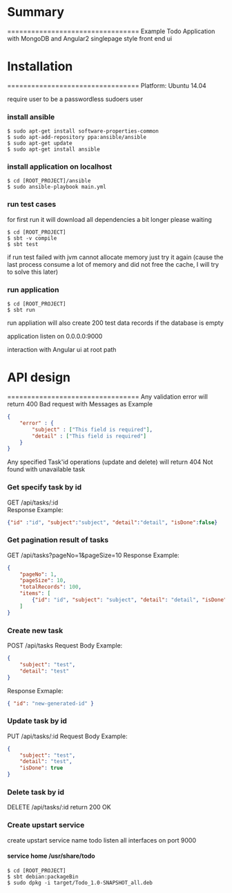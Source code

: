 # Summary
=================================
Example Todo Application with MongoDB and Angular2 singlepage style front end ui

# Installation
=================================
Platform: Ubuntu 14.04

require user to be a passwordless sudoers user

### install ansible
```
$ sudo apt-get install software-properties-common
$ sudo apt-add-repository ppa:ansible/ansible
$ sudo apt-get update
$ sudo apt-get install ansible
```

### install application on localhost
```
$ cd [ROOT_PROJECT]/ansible
$ sudo ansible-playbook main.yml
```

### run test cases 
for first run it will download all dependencies a bit longer please waiting
```
$ cd [ROOT_PROJECT]
$ sbt -v compile
$ sbt test
```
if run test failed with jvm cannot allocate memory just try it again (cause the last process consume a lot of memory and did not free the cache, I will try to solve this later)


### run application
```
$ cd [ROOT_PROJECT]
$ sbt run
```
run appliation will also create 200 test data records if the database is empty 

application listen on 0.0.0.0:9000

interaction with Angular ui at root path

# API design
=================================
Any validation error will return 400 Bad request with Messages as Example
```json
{
	"error" : {
		"subject" : ["This field is required"],
		"detail" : ["This field is required"]
	}
}
```
Any specified Task'id operations (update and delete) will return 404 Not found with unavailable task

### Get specify task by id

GET /api/tasks/:id	 
Response Example:
```json
{"id" :"id", "subject":"subject", "detail":"detail", "isDone":false}
```

###  Get pagination result of tasks

GET /api/tasks?pageNo=1&pageSize=10
Response Example:
```json
{
	"pageNo": 1,
	"pageSize": 10,
	"totalRecords": 100,
	"items": [
		{"id": "id", "subject": "subject", "detail": "detail", "isDone": false }
	]
}
```

###  Create new task

POST  /api/tasks
Request Body Example:
```json
{
	"subject": "test",
	"detail": "test"
}
```
Response Exmaple:
```json
{ "id": "new-generated-id" }
```

###  Update task by id

PUT	/api/tasks/:id
Request Body Example:
```json
{
	"subject": "test",
	"detail": "test",
	"isDone": true
}
```

###  Delete task by id
DELETE	/api/tasks/:id
return 200 OK

### Create upstart service
create upstart service name todo listen all interfaces on port 9000
#### service home /usr/share/todo

```
$ cd [ROOT_PROJECT]
$ sbt debian:packageBin
$ sudo dpkg -i target/Todo_1.0-SNAPSHOT_all.deb
```
	
